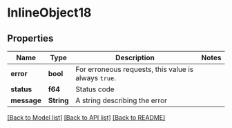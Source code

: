 # InlineObject18

## Properties

Name | Type | Description | Notes
------------ | ------------- | ------------- | -------------
**error** | **bool** | For erroneous requests, this value is always `true`. | 
**status** | **f64** | Status code | 
**message** | **String** | A string describing the error | 

[[Back to Model list]](../README.md#documentation-for-models) [[Back to API list]](../README.md#documentation-for-api-endpoints) [[Back to README]](../README.md)


